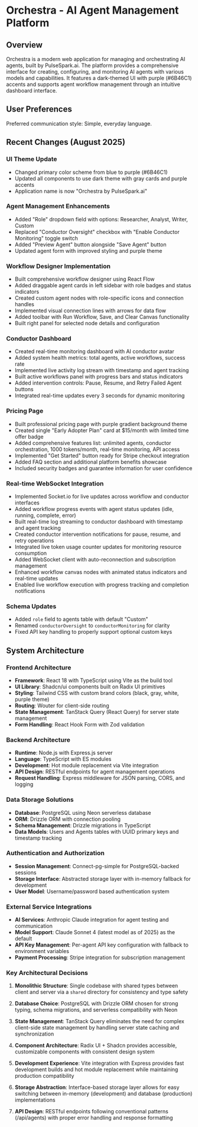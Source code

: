 # Orchestra - AI Agent Management Platform

## Overview

Orchestra is a modern web application for managing and orchestrating AI agents, built by PulseSpark.ai. The platform provides a comprehensive interface for creating, configuring, and monitoring AI agents with various models and capabilities. It features a dark-themed UI with purple (#6B46C1) accents and supports agent workflow management through an intuitive dashboard interface.

## User Preferences

Preferred communication style: Simple, everyday language.

## Recent Changes (August 2025)

### UI Theme Update
- Changed primary color scheme from blue to purple (#6B46C1)
- Updated all components to use dark theme with gray cards and purple accents
- Application name is now "Orchestra by PulseSpark.ai"

### Agent Management Enhancements
- Added "Role" dropdown field with options: Researcher, Analyst, Writer, Custom
- Replaced "Conductor Oversight" checkbox with "Enable Conductor Monitoring" toggle switch
- Added "Preview Agent" button alongside "Save Agent" button
- Updated agent form with improved styling and purple theme

### Workflow Designer Implementation
- Built comprehensive workflow designer using React Flow
- Added draggable agent cards in left sidebar with role badges and status indicators
- Created custom agent nodes with role-specific icons and connection handles
- Implemented visual connection lines with arrows for data flow
- Added toolbar with Run Workflow, Save, and Clear Canvas functionality
- Built right panel for selected node details and configuration

### Conductor Dashboard
- Created real-time monitoring dashboard with AI conductor avatar
- Added system health metrics: total agents, active workflows, success rate
- Implemented live activity log stream with timestamp and agent tracking
- Built active workflows panel with progress bars and status indicators
- Added intervention controls: Pause, Resume, and Retry Failed Agent buttons
- Integrated real-time updates every 3 seconds for dynamic monitoring

### Pricing Page
- Built professional pricing page with purple gradient background theme
- Created single "Early Adopter Plan" card at $15/month with limited time offer badge
- Added comprehensive features list: unlimited agents, conductor orchestration, 1000 tokens/month, real-time monitoring, API access
- Implemented "Get Started" button ready for Stripe checkout integration
- Added FAQ section and additional platform benefits showcase
- Included security badges and guarantee information for user confidence

### Real-time WebSocket Integration
- Implemented Socket.io for live updates across workflow and conductor interfaces
- Added workflow progress events with agent status updates (idle, running, complete, error)
- Built real-time log streaming to conductor dashboard with timestamp and agent tracking
- Created conductor intervention notifications for pause, resume, and retry operations
- Integrated live token usage counter updates for monitoring resource consumption
- Added WebSocket client with auto-reconnection and subscription management
- Enhanced workflow canvas nodes with animated status indicators and real-time updates
- Enabled live workflow execution with progress tracking and completion notifications

### Schema Updates
- Added `role` field to agents table with default "Custom"
- Renamed `conductorOversight` to `conductorMonitoring` for clarity
- Fixed API key handling to properly support optional custom keys

## System Architecture

### Frontend Architecture
- **Framework**: React 18 with TypeScript using Vite as the build tool
- **UI Library**: Shadcn/ui components built on Radix UI primitives
- **Styling**: Tailwind CSS with custom brand colors (black, gray, white, purple theme)
- **Routing**: Wouter for client-side routing
- **State Management**: TanStack Query (React Query) for server state management
- **Form Handling**: React Hook Form with Zod validation

### Backend Architecture
- **Runtime**: Node.js with Express.js server
- **Language**: TypeScript with ES modules
- **Development**: Hot module replacement via Vite integration
- **API Design**: RESTful endpoints for agent management operations
- **Request Handling**: Express middleware for JSON parsing, CORS, and logging

### Data Storage Solutions
- **Database**: PostgreSQL using Neon serverless database
- **ORM**: Drizzle ORM with connection pooling
- **Schema Management**: Drizzle migrations in TypeScript
- **Data Models**: Users and Agents tables with UUID primary keys and timestamp tracking

### Authentication and Authorization
- **Session Management**: Connect-pg-simple for PostgreSQL-backed sessions
- **Storage Interface**: Abstracted storage layer with in-memory fallback for development
- **User Model**: Username/password based authentication system

### External Service Integrations
- **AI Services**: Anthropic Claude integration for agent testing and communication
- **Model Support**: Claude Sonnet 4 (latest model as of 2025) as the default
- **API Key Management**: Per-agent API key configuration with fallback to environment variables
- **Payment Processing**: Stripe integration for subscription management

### Key Architectural Decisions

1. **Monolithic Structure**: Single codebase with shared types between client and server via a `shared` directory for consistency and type safety

2. **Database Choice**: PostgreSQL with Drizzle ORM chosen for strong typing, schema migrations, and serverless compatibility with Neon

3. **State Management**: TanStack Query eliminates the need for complex client-side state management by handling server state caching and synchronization

4. **Component Architecture**: Radix UI + Shadcn provides accessible, customizable components with consistent design system

5. **Development Experience**: Vite integration with Express provides fast development builds and hot module replacement while maintaining production compatibility

6. **Storage Abstraction**: Interface-based storage layer allows for easy switching between in-memory (development) and database (production) implementations

7. **API Design**: RESTful endpoints following conventional patterns (/api/agents) with proper error handling and response formatting
